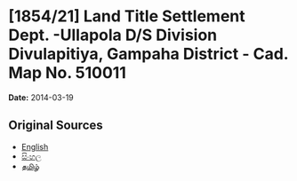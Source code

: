 # [1854/21] Land Title Settlement Dept. -Ullapola D/S Division Divulapitiya, Gampaha District - Cad. Map No. 510011

**Date:** 2014-03-19

## Original Sources

- [English](https://documents.gov.lk/view/extra-gazettes/2014/3/1854-21_E.pdf)
- [සිංහල](https://documents.gov.lk/view/extra-gazettes/2014/3/1854-21_S.pdf)
- [தமிழ்](https://documents.gov.lk/view/extra-gazettes/2014/3/1854-21_T.pdf)
